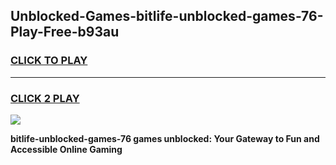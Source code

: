 
## Unblocked-Games-bitlife-unblocked-games-76-Play-Free-b93au
<h3>
<a href="https://premium76.site?title=bitlife-unblocked-games-76&ref=10A">CLICK TO PLAY</a></h3>
<hr>

<h3>
<a href="https://premium76.site?title=bitlife-unblocked-games-76&ref=10A">CLICK 2 PLAY</a>
  
</h3>

<a href="https://premium76.site?title=bitlife-unblocked-games-76&ref=10A"><img src="https://clearcache.store/games.png"></a>


**bitlife-unblocked-games-76 games unblocked: Your Gateway to Fun and Accessible Online Gaming**
